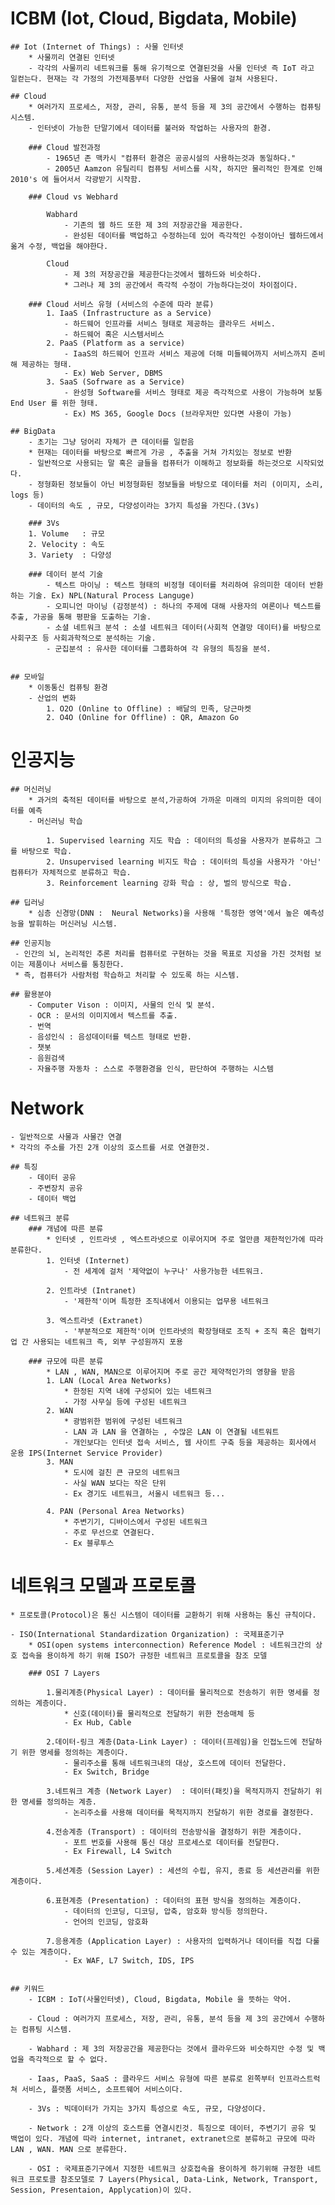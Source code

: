 # ICBM (Iot, Cloud, Bigdata, Mobile)

	## Iot (Internet of Things) : 사물 인터넷
		* 사물끼리 연결된 인터넷
		- 각각의 사물끼리 네트워크를 통해 유기적으로 연결된것을 사물 인터넷 즉 IoT 라고 일컫는다. 현재는 각 가정의 가전제품부터 다양한 산업을 사물에 걸쳐 사용된다.

	## Cloud
		* 여러가지 프로세스, 저장, 관리, 유통, 분석 등을 제 3의 공간에서 수행하는 컴퓨팅 시스템.
		- 인터넷이 가능한 단말기에서 데이터를 불러와 작업하는 사용자의 환경.

		### Cloud 발전과정
			- 1965년 존 맥카시 "컴퓨터 환경은 공공시설의 사용하는것과 동일하다."
			- 2005년 Aamzon 유틸리티 컴퓨팅 서비스를 시작, 하지만 물리적인 한계로 인해 2010's 에 들어서서 각광받기 시작함.

		### Cloud vs Webhard

			Wabhard
				- 기존의 웹 하드 또한 제 3의 저장공간을 제공한다.
				- 완성된 데이터를 백업하고 수정하는데 있어 즉각적인 수정이아닌 웹하드에서 옮겨 수정, 백업을 해야한다.

			Cloud
				- 제 3의 저장공간을 제공한다는것에서 웹하드와 비슷하다.
				* 그러나 제 3의 공간에서 즉각적 수정이 가능하다는것이 차이점이다.

		### Cloud 서비스 유형 (서비스의 수준에 따라 분류)
			1. IaaS (Infrastructure as a Service) 
				- 하드웨어 인프라를 서비스 형태로 제공하는 클라우드 서비스.
				- 하드웨어 혹은 시스템서비스
			2. PaaS (Platform as a service)
				- IaaS의 하드웨어 인프라 서비스 제공에 더해 미들웨어까지 서비스까지 준비해 제공하는 형태.
				- Ex) Web Server, DBMS
			3. SaaS (Sofrware as a Service)
				- 완성형 Software를 서비스 형태로 제공 즉각적으로 사용이 가능하며 보통 End User 를 위한 형태.
				- Ex) MS 365, Google Docs (브라우저만 있다면 사용이 가능)

	## BigData
		- 초기는 그냥 덩어리 자체가 큰 데이터를 일컫음
		* 현재는 데이터를 바탕으로 빠르게 가공 , 추출을 거쳐 가치있는 정보로 반환
		- 일반적으로 사용되는 말 혹은 글들을 컴퓨터가 이해하고 정보화를 하는것으로 시작되었다.
		- 정형화된 정보들이 아닌 비정형화된 정보들을 바탕으로 데이터를 처리 (이미지, 소리, logs 등)
		- 데이터의 속도 , 규모, 다양성이라는 3가지 특성을 가진다.(3Vs)

		### 3Vs
		1. Volume 	: 규모
		2. Velocity	: 속도
		3. Variety	: 다양성

		### 데이터 분석 기술
			- 텍스트 마이닝 : 텍스트 형태의 비정형 데이터를 처리하여 유의미한 데이터 반환하는 기술. Ex) NPL(Natural Process Languge)
			- 오피니언 마이닝 (감정분석) : 하나의 주제에 대해 사용자의 여론이나 텍스트를 추출, 가공을 통해 평판을 도출하는 기술.
			- 소셜 네트워크 분석 : 소셜 네트워크 데이터(사회적 연결망 데이터)를 바탕으로 사회구조 등 사회과학적으로 분석하는 기술.
			- 군집분석 : 유사한 데이터를 그룹화하여 각 유형의 특징을 분석.


	## 모바일
		* 이동통신 컴퓨팅 환경
		- 산업의 변화
			1. O2O (Online to Offline) : 배달의 민족, 당근마켓
			2. O4O (Online for Offline) : QR, Amazon Go


# 인공지능
	## 머신러닝
		* 과거의 축적된 데이터를 바탕으로 분석,가공하여 가까운 미래의 미지의 유의미한 데이터를 예측
 		- 머신러닝 학습

 			1. Supervised learning 지도 학습 : 데이터의 특성을 사용자가 분류하고 그를 바탕으로 학습.
			2. Unsupervised learning 비지도 학습 : 데이터의 특성을 사용자가 '아닌' 컴퓨터가 자체적으로 분류하고 학습.
			3. Reinforcement learning 강화 학습 : 상, 벌의 방식으로 학습. 

	## 딥러닝
		* 심층 신경망(DNN :  Neural Networks)을 사용해 '특정한 영역'에서 높은 예측성능을 발휘하는 머신러닝 시스템.

	## 인공지능
	 - 인간의 뇌, 논리적인 추론 처리를 컴퓨터로 구현하는 것을 목표로 지성을 가진 것처럼 보이는 제품이나 서비스를 통칭한다.
	 * 즉, 컴퓨터가 사람처럼 학습하고 처리할 수 있도록 하는 시스템.

	## 활용분야
		- Computer Vison : 이미지, 사물의 인식 및 분석.
		- OCR : 문서의 이미지에서 텍스트를 추출.
		- 번역
		- 음성인식 : 음성데이터를 텍스트 형태로 반환.
		- 챗봇
		- 음원검색
		- 자율주행 자동차 : 스스로 주행환경을 인식, 판단하여 주행하는 시스템 

# Network
	- 일반적으로 사물과 사물간 연결 
	* 각각의 주소를 가진 2개 이상의 호스트를 서로 연결한것.

	## 특징 
		- 데이터 공유
		- 주변장치 공유
		- 데이터 백업 

	## 네트워크 분류
		### 개념에 따른 분류
			* 인터넷 , 인트라넷 , 엑스트라넷으로 이루어지며 주로 얼만큼 제한적인가에 따라 분류한다.
			1. 인터넷 (Internet)
				- 전 세계에 걸처 '제약없이 누구나' 사용가능한 네트워크.

			2. 인트라넷 (Intranet)
				- '제한적'이며 특정한 조직내에서 이용되는 업무용 네트워크

			3. 엑스트라넷 (Extranet)
				- '부분적으로 제한적'이며 인트라넷의 확장형태로 조직 + 조직 혹은 협력기업 간 사용되는 네트워크 즉, 외부 구성원까지 포용

		### 규모에 따른 분류
			* LAN , WAN, MAN으로 이루어지며 주로 공간 제약적인가의 영향을 받음
			1. LAN (Local Area Networks)
				* 한정된 지역 내에 구성되어 있는 네트워크
				- 가정 사무실 등에 구성된 네트워크
			2. WAN
				* 광범위한 범위에 구성된 네트워크
				- LAN 과 LAN 을 연결하는 , 수많은 LAN 이 연결될 네트워트
				- 개인보다는 인터넷 접속 서비스, 웹 사이트 구축 등을 제공하는 회사에서 운용 IPS(Internet Service Provider)
			3. MAN
				* 도시에 걸친 큰 규모의 네트워크
				- 사실 WAN 보다는 작은 단위 
				- Ex 경기도 네트워크, 서울시 네트워크 등...

			4. PAN (Personal Area Networks)
				* 주변기기, 디바이스에서 구성된 네트워크
				- 주로 무선으로 연결된다.
				- Ex 블루투스

# 네트워크 모델과 프로토콜
	* 프로토콜(Protocol)은 통신 시스템이 데이터를 교환하기 위해 사용하는 통신 규칙이다.

	- ISO(International Standardization Organization) : 국제표준기구
		* OSI(open systems interconnection) Reference Model : 네트워크간의 상호 접속을 용이하게 하기 위해 ISO가 규정한 네트워크 프로토콜을 참조 모델

		### OSI 7 Layers
	
			1.물리계층(Physical Layer) : 데이터를 물리적으로 전송하기 위한 명세를 정의하는 계층이다.
				* 신호(데이터)를 물리적으로 전달하기 위한 전송매체 등
				- Ex Hub, Cable

			2.데이터-링크 계층(Data-Link Layer) : 데이터(프레임)을 인접노드에 전달하기 위한 명세를 정의하는 계층이다.
				- 물리주소를 통해 네트워크내의 대상, 호스트에 데이터 전달한다.
				- Ex Switch, Bridge

			3.네트워크 계층 (Network Layer)  : 데이터(패킷)을 목적지까지 전달하기 위한 명세를 정의하는 계층.
				- 논리주소를 사용해 데이터를 목적지까지 전달하기 위한 경로를 결정한다.

			4.전송계층 (Transport) : 데이터의 전송방식을 결정하기 위한 계층이다.
				- 포트 번호를 사용해 통신 대상 프로세스로 데이터를 전달한다.
				- Ex Firewall, L4 Switch

			5.세션계층 (Session Layer) : 세션의 수립, 유지, 종료 등 세션관리를 위한 계층이다.

			6.표현계층 (Presentation) : 데이터의 표현 방식을 정의하는 계층이다.
				- 데이터의 인코딩, 디코딩, 압축, 암호화 방식등 정의한다.
				- 언어의 인코딩, 암호화

			7.응용계층 (Application Layer) : 사용자의 입력하거나 데이터를 직접 다룰수 있는 계층이다.
				- Ex WAF, L7 Switch, IDS, IPS


	## 키워드  
		- ICBM : IoT(사물인터넷), Cloud, Bigdata, Mobile 을 뜻하는 약어.

		- Cloud : 여러가지 프로세스, 저장, 관리, 유통, 분석 등을 제 3의 공간에서 수행하는 컴퓨팅 시스템.

		- Wabhard : 제 3의 저장공간을 제공한다는 것에서 클라우드와 비슷하지만 수정 및 백업을 즉각적으로 할 수 없다.

		- Iaas, PaaS, SaaS : 클라우드 서비스 유형에 따른 분류로 왼쪽부터 인프라스트럭쳐 서비스, 플랫폼 서비스, 소프트웨어 서비스이다.

		- 3Vs : 빅데이터가 가지는 3가지 특성으로 속도, 규모, 다양성이다.		

		- Network : 2개 이상의 호스트를 연결시킨것. 특징으로 데이터, 주변기기 공유 및 백업이 있다. 개념에 따라 internet, intranet, extranet으로 분류하고 규모에 따라 LAN , WAN. MAN 으로 분류한다. 

		- OSI : 국제표준기구에서 지정한 네트워크 상호접속을 용이하게 하기위해 규정한 네트워크 프로토콜 참조모델로 7 Layers(Physical, Data-Link, Network, Transport, Session, Presentaion, Applycation)이 있다.